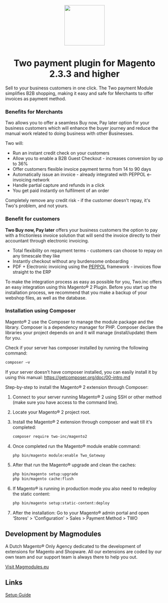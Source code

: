 <p align="center">
  <img src="https://user-images.githubusercontent.com/24823946/157635240-66cf8713-3912-4db8-b729-597b376a0453.jpg" width="128" height="128"/>
</p>
<h1 align="center">Two payment plugin for Magento 2.3.3 and higher</h1>
Sell to your business customers in one click. The Two payment Module simplifies B2B shopping, making it easy and safe for Merchants to offer invoices as payment method.

### Benefits for Merchants

Two allows you to offer a seamless Buy now, Pay later option for your business customers which will enhance the buyer journey and reduce the manual work related to doing business with other Businesses.

Two will:

- Run an instant credit check on your customers
- Allow you to enable a B2B Guest Checkout - increases conversion by up to 36%
- Offer customers flexible invoice payment terms from 14 to 90 days
- Automatically issue an invoice - already integrated with PEPPOL e-invoicing network
- Handle partial capture and refunds in a click
- You get paid instantly on fulfilment of an order

Completely remove any credit risk - if the customer doesn't repay, it's Two's problem, and not yours.

### Benefit for customers

**Two Buy now, Pay later** offers your business customers the option to pay with a frictionless invoice solution that will send the invoice directly to their accountant through electronic invoicing.

- Total flexibility on repayment terms - customers can choose to repay on any timescale they like
- Instantly checkout without any burdensome onboarding
- PDF + Electronic invoicing using the [PEPPOL](https://peppol.eu/) framework - invoices flow straight to the ERP

To make the integration process as easy as possible for you, Two.inc offers an easy integration using this Magento® 2 Plugin. Before you start up the installation process, we recommend that you make a backup of your webshop files, as well as the database.

### Installation using Composer

Magento® 2 use the Composer to manage the module package and the library. Composer is a dependency manager for PHP. Composer declare the libraries your project depends on and it will manage (install/update) them for you.

Check if your server has composer installed by running the following command:

```bash
composer –v
```

If your server doesn’t have composer installed, you can easily install it by using this manual: https://getcomposer.org/doc/00-intro.md

Step-by-step to install the Magento® 2 extension through Composer:

1. Connect to your server running Magento® 2 using SSH or other method (make sure you have access to the command line).
2. Locate your Magento® 2 project root.
3. Install the Magento® 2 extension through composer and wait till it's completed:

    ```bash
    composer require two-inc/magento2
    ```

4. Once completed run the Magento® module enable command:

    ```bash
    php bin/magento module:enable Two_Gateway
    ```

5. After that run the Magento® upgrade and clean the caches:

    ```bash
    php bin/magento setup:upgrade
    php bin/magento cache:flush
    ```

6. If Magento® is running in production mode you also need to redeploy the static content:

    ```bash
    php bin/magento setup:static-content:deploy
    ```

7. After the installation: Go to your Magento® admin portal and open ‘Stores’ > ‘Configuration’ > Sales > Payment Method > TWO

## Development by Magmodules

A Dutch Magento® Only Agency dedicated to the development of extensions for Magento and Shopware. All our extensions are coded by our own team and our support team is always there to help you out.

[Visit Magmodules.eu](https://www.magmodules.eu/)

## Links

[Setup Guide](https://docs.two.inc/developer-portal/plugins/magento)
